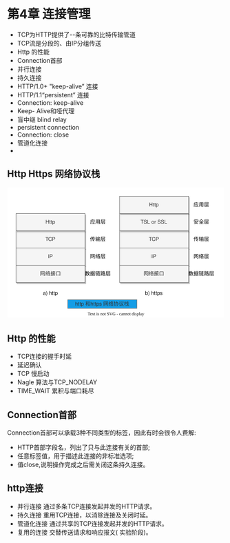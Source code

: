 # 第4章 连接管理

- TCP为HTTP提供了--条可靠的比特传输管道
- TCP流是分段的、由IP分组传送
- Http 的性能
- Connection首部
- 并行连接
- 持久连接
- HTTP/1.0+ "keep-alive” 连接
- HTTP/1.1“persistent” 连接
- Connection: keep-alive
- Keep- Alive和哑代理
- 盲中继 blind relay
- persistent connection
- Connection: close
- 管道化连接
- 

## Http Https 网络协议栈

![http-ch-04-4-3.drawio.svg](./images/http-ch-04-4-3.drawio.svg)


## Http 的性能

- TCP连接的握手时延
- 延迟确认
- TCP 慢启动
- Nagle 算法与TCP_NODELAY
- TIME_WAIT 累积与端口耗尽

## Connection首部

Connection首部可以承载3种不同类型的标签，因此有时会很令人费解:
- HTTP首部字段名，列出了只与此连接有关的首部;
- 任意标签值，用于描述此连接的非标准选项;
- 值close,说明操作完成之后需关闭这条持久连接。


## http连接

- 并行连接
通过多条TCP连接发起并发的HTTP请求。
- 持久连接
重用TCP连接，以消除连接及关闭时延。
- 管道化连接
通过共享的TCP连接发起并发的HTTP请求。
- 复用的连接
交替传送请求和响应报文( 实验阶段)。

